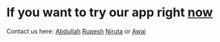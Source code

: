 
# If you want to try our app right [now](https://p7-pfa.netlify.app/)


Contact us here: [Abdullah](fb.com/abd-wqr) [Rupesh](https://www.facebook.com/rupesh.gyawali.7) [Niruta](https://www.facebook.com/sooya.xtha) or [Awaj](https://www.facebook.com/aawaj.lamixane)
